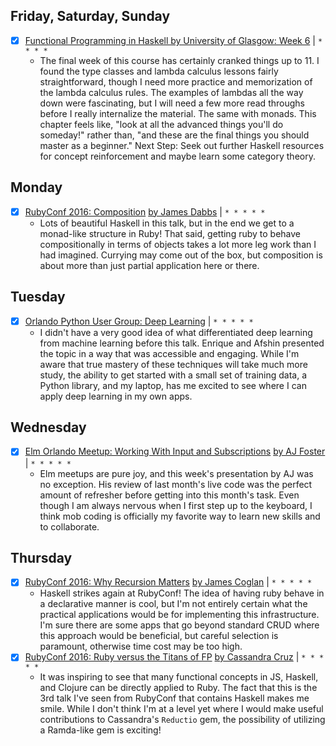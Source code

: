 ## Friday, Saturday, Sunday

* [x] [Functional Programming in Haskell by University of Glasgow: Week 6](https://www.futurelearn.com/courses/functional-programming-haskell/) | `* * * *`
  * The final week of this course has certainly cranked things up to 11. I found the type classes and lambda calculus lessons fairly straightforward, though I need more practice and memorization of the lambda calculus rules. The examples of lambdas all the way down were fascinating, but I will need a few more read throughs before I really internalize the material. The same with monads. This chapter feels like, "look at all the advanced things you'll do someday!" rather than, "and these are the final things you should master as a beginner." Next Step: Seek out further Haskell resources for concept reinforcement and maybe learn some category theory.

## Monday

* [x] [RubyConf 2016: Composition](https://www.youtube.com/watch?v=zwo7ZTHS8Wg) [by James Dabbs](https://twitter.com/jamesdabbs) | `* * * * *`
  * Lots of beautiful Haskell in this talk, but in the end we get to a monad-like structure in Ruby! That said, getting ruby to behave compositionally in terms of objects takes a lot more leg work than I had imagined. Currying may come out of the box, but composition is about more than just partial application here or there.

## Tuesday

* [x] [Orlando Python User Group: Deep Learning](http://enriquegortiz.com/files/DeepLearningTutorial.pptx) | `* * * * *`
  * I didn't have a very good idea of what differentiated deep learning from machine learning before this talk. Enrique and Afshin presented the topic in a way that was accessible and engaging. While I'm aware that true mastery of these techniques will take much more study, the ability to get started with a small set of training data, a Python library, and my laptop, has me excited to see where I can apply deep learning in my own apps.

## Wednesday

* [x] [Elm Orlando Meetup: Working With Input and Subscriptions](https://github.com/ElmOrlando/ElmOrlando/blob/master/web/elm/Demos/MouseFollow.elm) [by AJ Foster](https://twitter.com/austin_j_foster) | `* * * * *`
  * Elm meetups are pure joy, and this week's presentation by AJ was no exception. His review of last month's live code was the perfect amount of refresher before getting into this month's task. Even though I am always nervous when I first step up to the keyboard, I think mob coding is officially my favorite way to learn new skills and to collaborate.

## Thursday

* [x] [RubyConf 2016: Why Recursion Matters](https://www.youtube.com/watch?v=qhwG2B77fQk) [by James Coglan](https://blog.jcoglan.com/) | `* * * * *`
  * Haskell strikes again at RubyConf! The idea of having ruby behave in a declarative manner is cool, but I'm not entirely certain what the practical applications would be for implementing this infrastructure. I'm sure there are some apps that go beyond standard CRUD where this approach would be beneficial, but careful selection is paramount, otherwise time cost may be too high.
* [x] [RubyConf 2016: Ruby versus the Titans of FP](https://www.youtube.com/watch?v=25u-pp-7PHE) [by Cassandra Cruz](https://github.com/lambdatastic) | `* * * * *`
  * It was inspiring to see that many functional concepts in JS, Haskell, and Clojure can be directly applied to Ruby. The fact that this is the 3rd talk I've seen from RubyConf that contains Haskell makes me smile. While I don't think I'm at a level yet where I would make useful contributions to Cassandra's `Reductio` gem, the possibility of utilizing a Ramda-like gem is exciting!
